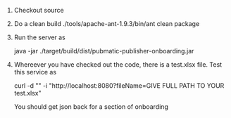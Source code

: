 1. Checkout source

2. Do a clean build
	./tools/apache-ant-1.9.3/bin/ant clean package

3. Run the server as

	java -jar ./target/build/dist/pubmatic-publisher-onboarding.jar

4. Whereever you have checked out the code, there is a test.xlsx file. 
   Test this service as

	curl -d "" -i "http://localhost:8080?fileName=GIVE FULL PATH TO YOUR test.xlsx"

    You should get json back for a section of onboarding

